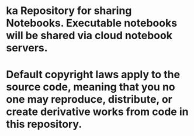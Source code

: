 # ka Repository for sharing Notebooks. Executable notebooks will be shared via cloud notebook servers. 
# Default copyright laws apply to the source code, meaning that you no one may reproduce, distribute, or create derivative works from code in this repository. 
